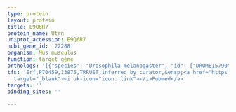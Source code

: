 ```yaml
---
type: protein
layout: protein
title: E9Q6R7
protein_name: Utrn
uniprot_accession: E9Q6R7
ncbi_gene_id: '22288'
organism: Mus musculus
function: target gene
orthologs: '[{"species": "Drosophila melanogaster", "id": ["DROME15790"]}, {"species": "Caenorhabditis elegans", "id": ["Q9TW65"]}, {"species": "Homo sapiens", "id": ["<a href=\"/protein/p46939\">P46939</a>"]}, {"species": "Rattus norvegicus", "id": ["A0A0G2JW60"]}]'
tfs: 'Erf,P70459,13875,TRRUST,inferred by curator,&ensp;<a href="https://www.ncbi.nlm.nih.gov/pubmed/?term=29087512%5Buid%5D+OR+17507653%5Buid%5D"
  target="_blank"><i uk-icon="icon: link"></i>Pubmed</a>'
targets: ''
binding_sites: ''

---
```

